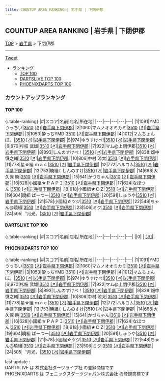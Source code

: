 ```yaml
---
title: COUNTUP AREA RANKING | 岩手県 | 下閉伊郡
---
```

## COUNTUP AREA RANKING | 岩手県 | 下閉伊郡

[TOP](/darts/rank/) > [岩手県](/darts/rank/岩手県/) > 下閉伊郡

___

<a href="https://twitter.com/share?ref_src=twsrc%5Etfw" data-text="COUNTUP AREA RANKING | 岩手県下閉伊郡" class="twitter-share-button" data-hashtags="DARTSLIVE,PHOENIXDARTS,darts,ダーツ" data-show-count="false">Tweet</a>

* [ランキング](#カウントアップランキング)
    * [TOP 100](#top-100)
    * [DARTSLIVE TOP 100](#dartslive-top-100)
    * [PHOENIXDARTS TOP 100](#phoenixdarts-top-100)

### カウントアップランキング

#### TOP 100



{:.table-ranking}
|#|スコア|名前|店名|所在地|
|---|---|---|---|---|
|1|1091|<span class="rank-name-pd">YMDうっちい</span>|<a href="/darts/rank/shops/86918.html">3510</a> <a href="https://vs.phoenixdarts.com/jp/shop/shopDetailInfo/s_86918?s_seq=86918">[↗]</a>|<a href="/darts/rank/岩手県/下閉伊郡">岩手県下閉伊郡</a>|
|2|1060|<span class="rank-name-pd">マムノオオミカミ</span>|<a href="/darts/rank/shops/86918.html">3510</a> <a href="https://vs.phoenixdarts.com/jp/shop/shopDetailInfo/s_86918?s_seq=86918">[↗]</a>|<a href="/darts/rank/岩手県/下閉伊郡">岩手県下閉伊郡</a>|
|3|1053|<span class="rank-name-pd">酔っちYMD</span>|<a href="/darts/rank/shops/86918.html">3510</a> <a href="https://vs.phoenixdarts.com/jp/shop/shopDetailInfo/s_86918?s_seq=86918">[↗]</a>|<a href="/darts/rank/岩手県/下閉伊郡">岩手県下閉伊郡</a>|
|4|1012|<span class="rank-name-pd">マムちょんぼ。</span>|<a href="/darts/rank/shops/86918.html">3510</a> <a href="https://vs.phoenixdarts.com/jp/shop/shopDetailInfo/s_86918?s_seq=86918">[↗]</a>|<a href="/darts/rank/岩手県/下閉伊郡">岩手県下閉伊郡</a>|
|5|974|<span class="rank-name-pd">ゆうすけべ!</span>|<a href="/darts/rank/shops/86918.html">3510</a> <a href="https://vs.phoenixdarts.com/jp/shop/shopDetailInfo/s_86918?s_seq=86918">[↗]</a>|<a href="/darts/rank/岩手県/下閉伊郡">岩手県下閉伊郡</a>|
|6|970|<span class="rank-name-pd"><span class="pro-icon-pd"></span>杉枝 武雄</span>|<a href="/darts/rank/shops/86918.html">3510</a> <a href="https://vs.phoenixdarts.com/jp/shop/shopDetailInfo/s_86918?s_seq=86918">[↗]</a>|<a href="/darts/rank/岩手県/下閉伊郡">岩手県下閉伊郡</a>|
|7|922|<span class="rank-name-pd">マム@上閉伊郡</span>|<a href="/darts/rank/shops/86918.html">3510</a> <a href="https://vs.phoenixdarts.com/jp/shop/shopDetailInfo/s_86918?s_seq=86918">[↗]</a>|<a href="/darts/rank/岩手県/下閉伊郡">岩手県下閉伊郡</a>|
|8|893|<span class="rank-name-pd">しんのすけべ！</span>|<a href="/darts/rank/shops/86918.html">3510</a> <a href="https://vs.phoenixdarts.com/jp/shop/shopDetailInfo/s_86918?s_seq=86918">[↗]</a>|<a href="/darts/rank/岩手県/下閉伊郡">岩手県下閉伊郡</a>|
|9|838|<span class="rank-name-pd">畑中 慎之輔</span>|<a href="/darts/rank/shops/86918.html">3510</a> <a href="https://vs.phoenixdarts.com/jp/shop/shopDetailInfo/s_86918?s_seq=86918">[↗]</a>|<a href="/darts/rank/岩手県/下閉伊郡">岩手県下閉伊郡</a>|
|10|806|<span class="rank-name-pd">中村 涼太</span>|<a href="/darts/rank/shops/86918.html">3510</a> <a href="https://vs.phoenixdarts.com/jp/shop/shopDetailInfo/s_86918?s_seq=86918">[↗]</a>|<a href="/darts/rank/岩手県/下閉伊郡">岩手県下閉伊郡</a>|
|11|778|<span class="rank-name-pd">星☆組  ｍａｃ</span>|<a href="/darts/rank/shops/86918.html">3510</a> <a href="https://vs.phoenixdarts.com/jp/shop/shopDetailInfo/s_86918?s_seq=86918">[↗]</a>|<a href="/darts/rank/岩手県/下閉伊郡">岩手県下閉伊郡</a>|
|12|772|<span class="rank-name-pd">ハルコム</span>|<a href="/darts/rank/shops/86918.html">3510</a> <a href="https://vs.phoenixdarts.com/jp/shop/shopDetailInfo/s_86918?s_seq=86918">[↗]</a>|<a href="/darts/rank/岩手県/下閉伊郡">岩手県下閉伊郡</a>|
|13|753|<span class="rank-name-pd">暁組☾しんのすけ</span>|<a href="/darts/rank/shops/86918.html">3510</a> <a href="https://vs.phoenixdarts.com/jp/shop/shopDetailInfo/s_86918?s_seq=86918">[↗]</a>|<a href="/darts/rank/岩手県/下閉伊郡">岩手県下閉伊郡</a>|
|14|668|<span class="rank-name-pd">大久保 暁</span>|<a href="/darts/rank/shops/86918.html">3510</a> <a href="https://vs.phoenixdarts.com/jp/shop/shopDetailInfo/s_86918?s_seq=86918">[↗]</a>|<a href="/darts/rank/岩手県/下閉伊郡">岩手県下閉伊郡</a>|
|15|641|<span class="rank-name-pd">かづちゃん</span>|<a href="/darts/rank/shops/86918.html">3510</a> <a href="https://vs.phoenixdarts.com/jp/shop/shopDetailInfo/s_86918?s_seq=86918">[↗]</a>|<a href="/darts/rank/岩手県/下閉伊郡">岩手県下閉伊郡</a>|
|16|628|<span class="rank-name-pd">小國組☆ＰＡＰＩ</span>|<a href="/darts/rank/shops/86918.html">3510</a> <a href="https://vs.phoenixdarts.com/jp/shop/shopDetailInfo/s_86918?s_seq=86918">[↗]</a>|<a href="/darts/rank/岩手県/下閉伊郡">岩手県下閉伊郡</a>|
|17|624|<span class="rank-name-pd">なほつん</span>|<a href="/darts/rank/shops/86918.html">3510</a> <a href="https://vs.phoenixdarts.com/jp/shop/shopDetailInfo/s_86918?s_seq=86918">[↗]</a>|<a href="/darts/rank/岩手県/下閉伊郡">岩手県下閉伊郡</a>|
|18|618|<span class="rank-name-pd">小國組★ＯＺ</span>|<a href="/darts/rank/shops/86918.html">3510</a> <a href="https://vs.phoenixdarts.com/jp/shop/shopDetailInfo/s_86918?s_seq=86918">[↗]</a>|<a href="/darts/rank/岩手県/下閉伊郡">岩手県下閉伊郡</a>|
|19|604|<span class="rank-name-pd">曉組 ばーつー</span>|<a href="/darts/rank/shops/86918.html">3510</a> <a href="https://vs.phoenixdarts.com/jp/shop/shopDetailInfo/s_86918?s_seq=86918">[↗]</a>|<a href="/darts/rank/岩手県/下閉伊郡">岩手県下閉伊郡</a>|
|20|591|<span class="rank-name-pd">しゅうや</span>|<a href="/darts/rank/shops/86918.html">3510</a> <a href="https://vs.phoenixdarts.com/jp/shop/shopDetailInfo/s_86918?s_seq=86918">[↗]</a>|<a href="/darts/rank/岩手県/下閉伊郡">岩手県下閉伊郡</a>|
|21|578|<span class="rank-name-pd">小國組☆ツジ</span>|<a href="/darts/rank/shops/86918.html">3510</a> <a href="https://vs.phoenixdarts.com/jp/shop/shopDetailInfo/s_86918?s_seq=86918">[↗]</a>|<a href="/darts/rank/岩手県/下閉伊郡">岩手県下閉伊郡</a>|
|22|548|<span class="rank-name-pd">ちゃん@曉組</span>|<a href="/darts/rank/shops/86918.html">3510</a> <a href="https://vs.phoenixdarts.com/jp/shop/shopDetailInfo/s_86918?s_seq=86918">[↗]</a>|<a href="/darts/rank/岩手県/下閉伊郡">岩手県下閉伊郡</a>|
|23|506|<span class="rank-name-pd">ミク</span>|<a href="/darts/rank/shops/86918.html">3510</a> <a href="https://vs.phoenixdarts.com/jp/shop/shopDetailInfo/s_86918?s_seq=86918">[↗]</a>|<a href="/darts/rank/岩手県/下閉伊郡">岩手県下閉伊郡</a>|
|24|505|<span class="rank-name-pd">〝月光〟</span>|<a href="/darts/rank/shops/86918.html">3510</a> <a href="https://vs.phoenixdarts.com/jp/shop/shopDetailInfo/s_86918?s_seq=86918">[↗]</a>|<a href="/darts/rank/岩手県/下閉伊郡">岩手県下閉伊郡</a>|


#### DARTSLIVE TOP 100



{:.table-ranking}
|#|スコア|名前|店名|所在地|
|---|---|---|---|---|
||0|<span class="rank-name-dl"> </span>|<a href="/darts/rank/shops/.html"></a> <a href="">[↗]</a>|<a href="/darts/rank//"></a>|


#### PHOENIXDARTS TOP 100



{:.table-ranking}
|#|スコア|名前|店名|所在地|
|---|---|---|---|---|
|1|1091|<span class="rank-name-pd">YMDうっちい</span>|<a href="/darts/rank/shops/86918.html">3510</a> <a href="https://vs.phoenixdarts.com/jp/shop/shopDetailInfo/s_86918?s_seq=86918">[↗]</a>|<a href="/darts/rank/岩手県/下閉伊郡">岩手県下閉伊郡</a>|
|2|1060|<span class="rank-name-pd">マムノオオミカミ</span>|<a href="/darts/rank/shops/86918.html">3510</a> <a href="https://vs.phoenixdarts.com/jp/shop/shopDetailInfo/s_86918?s_seq=86918">[↗]</a>|<a href="/darts/rank/岩手県/下閉伊郡">岩手県下閉伊郡</a>|
|3|1053|<span class="rank-name-pd">酔っちYMD</span>|<a href="/darts/rank/shops/86918.html">3510</a> <a href="https://vs.phoenixdarts.com/jp/shop/shopDetailInfo/s_86918?s_seq=86918">[↗]</a>|<a href="/darts/rank/岩手県/下閉伊郡">岩手県下閉伊郡</a>|
|4|1012|<span class="rank-name-pd">マムちょんぼ。</span>|<a href="/darts/rank/shops/86918.html">3510</a> <a href="https://vs.phoenixdarts.com/jp/shop/shopDetailInfo/s_86918?s_seq=86918">[↗]</a>|<a href="/darts/rank/岩手県/下閉伊郡">岩手県下閉伊郡</a>|
|5|974|<span class="rank-name-pd">ゆうすけべ!</span>|<a href="/darts/rank/shops/86918.html">3510</a> <a href="https://vs.phoenixdarts.com/jp/shop/shopDetailInfo/s_86918?s_seq=86918">[↗]</a>|<a href="/darts/rank/岩手県/下閉伊郡">岩手県下閉伊郡</a>|
|6|970|<span class="rank-name-pd"><span class="pro-icon-pd"></span>杉枝 武雄</span>|<a href="/darts/rank/shops/86918.html">3510</a> <a href="https://vs.phoenixdarts.com/jp/shop/shopDetailInfo/s_86918?s_seq=86918">[↗]</a>|<a href="/darts/rank/岩手県/下閉伊郡">岩手県下閉伊郡</a>|
|7|922|<span class="rank-name-pd">マム@上閉伊郡</span>|<a href="/darts/rank/shops/86918.html">3510</a> <a href="https://vs.phoenixdarts.com/jp/shop/shopDetailInfo/s_86918?s_seq=86918">[↗]</a>|<a href="/darts/rank/岩手県/下閉伊郡">岩手県下閉伊郡</a>|
|8|893|<span class="rank-name-pd">しんのすけべ！</span>|<a href="/darts/rank/shops/86918.html">3510</a> <a href="https://vs.phoenixdarts.com/jp/shop/shopDetailInfo/s_86918?s_seq=86918">[↗]</a>|<a href="/darts/rank/岩手県/下閉伊郡">岩手県下閉伊郡</a>|
|9|838|<span class="rank-name-pd">畑中 慎之輔</span>|<a href="/darts/rank/shops/86918.html">3510</a> <a href="https://vs.phoenixdarts.com/jp/shop/shopDetailInfo/s_86918?s_seq=86918">[↗]</a>|<a href="/darts/rank/岩手県/下閉伊郡">岩手県下閉伊郡</a>|
|10|806|<span class="rank-name-pd">中村 涼太</span>|<a href="/darts/rank/shops/86918.html">3510</a> <a href="https://vs.phoenixdarts.com/jp/shop/shopDetailInfo/s_86918?s_seq=86918">[↗]</a>|<a href="/darts/rank/岩手県/下閉伊郡">岩手県下閉伊郡</a>|
|11|778|<span class="rank-name-pd">星☆組  ｍａｃ</span>|<a href="/darts/rank/shops/86918.html">3510</a> <a href="https://vs.phoenixdarts.com/jp/shop/shopDetailInfo/s_86918?s_seq=86918">[↗]</a>|<a href="/darts/rank/岩手県/下閉伊郡">岩手県下閉伊郡</a>|
|12|772|<span class="rank-name-pd">ハルコム</span>|<a href="/darts/rank/shops/86918.html">3510</a> <a href="https://vs.phoenixdarts.com/jp/shop/shopDetailInfo/s_86918?s_seq=86918">[↗]</a>|<a href="/darts/rank/岩手県/下閉伊郡">岩手県下閉伊郡</a>|
|13|753|<span class="rank-name-pd">暁組☾しんのすけ</span>|<a href="/darts/rank/shops/86918.html">3510</a> <a href="https://vs.phoenixdarts.com/jp/shop/shopDetailInfo/s_86918?s_seq=86918">[↗]</a>|<a href="/darts/rank/岩手県/下閉伊郡">岩手県下閉伊郡</a>|
|14|668|<span class="rank-name-pd">大久保 暁</span>|<a href="/darts/rank/shops/86918.html">3510</a> <a href="https://vs.phoenixdarts.com/jp/shop/shopDetailInfo/s_86918?s_seq=86918">[↗]</a>|<a href="/darts/rank/岩手県/下閉伊郡">岩手県下閉伊郡</a>|
|15|641|<span class="rank-name-pd">かづちゃん</span>|<a href="/darts/rank/shops/86918.html">3510</a> <a href="https://vs.phoenixdarts.com/jp/shop/shopDetailInfo/s_86918?s_seq=86918">[↗]</a>|<a href="/darts/rank/岩手県/下閉伊郡">岩手県下閉伊郡</a>|
|16|628|<span class="rank-name-pd">小國組☆ＰＡＰＩ</span>|<a href="/darts/rank/shops/86918.html">3510</a> <a href="https://vs.phoenixdarts.com/jp/shop/shopDetailInfo/s_86918?s_seq=86918">[↗]</a>|<a href="/darts/rank/岩手県/下閉伊郡">岩手県下閉伊郡</a>|
|17|624|<span class="rank-name-pd">なほつん</span>|<a href="/darts/rank/shops/86918.html">3510</a> <a href="https://vs.phoenixdarts.com/jp/shop/shopDetailInfo/s_86918?s_seq=86918">[↗]</a>|<a href="/darts/rank/岩手県/下閉伊郡">岩手県下閉伊郡</a>|
|18|618|<span class="rank-name-pd">小國組★ＯＺ</span>|<a href="/darts/rank/shops/86918.html">3510</a> <a href="https://vs.phoenixdarts.com/jp/shop/shopDetailInfo/s_86918?s_seq=86918">[↗]</a>|<a href="/darts/rank/岩手県/下閉伊郡">岩手県下閉伊郡</a>|
|19|604|<span class="rank-name-pd">曉組 ばーつー</span>|<a href="/darts/rank/shops/86918.html">3510</a> <a href="https://vs.phoenixdarts.com/jp/shop/shopDetailInfo/s_86918?s_seq=86918">[↗]</a>|<a href="/darts/rank/岩手県/下閉伊郡">岩手県下閉伊郡</a>|
|20|591|<span class="rank-name-pd">しゅうや</span>|<a href="/darts/rank/shops/86918.html">3510</a> <a href="https://vs.phoenixdarts.com/jp/shop/shopDetailInfo/s_86918?s_seq=86918">[↗]</a>|<a href="/darts/rank/岩手県/下閉伊郡">岩手県下閉伊郡</a>|
|21|578|<span class="rank-name-pd">小國組☆ツジ</span>|<a href="/darts/rank/shops/86918.html">3510</a> <a href="https://vs.phoenixdarts.com/jp/shop/shopDetailInfo/s_86918?s_seq=86918">[↗]</a>|<a href="/darts/rank/岩手県/下閉伊郡">岩手県下閉伊郡</a>|
|22|548|<span class="rank-name-pd">ちゃん@曉組</span>|<a href="/darts/rank/shops/86918.html">3510</a> <a href="https://vs.phoenixdarts.com/jp/shop/shopDetailInfo/s_86918?s_seq=86918">[↗]</a>|<a href="/darts/rank/岩手県/下閉伊郡">岩手県下閉伊郡</a>|
|23|506|<span class="rank-name-pd">ミク</span>|<a href="/darts/rank/shops/86918.html">3510</a> <a href="https://vs.phoenixdarts.com/jp/shop/shopDetailInfo/s_86918?s_seq=86918">[↗]</a>|<a href="/darts/rank/岩手県/下閉伊郡">岩手県下閉伊郡</a>|
|24|505|<span class="rank-name-pd">〝月光〟</span>|<a href="/darts/rank/shops/86918.html">3510</a> <a href="https://vs.phoenixdarts.com/jp/shop/shopDetailInfo/s_86918?s_seq=86918">[↗]</a>|<a href="/darts/rank/岩手県/下閉伊郡">岩手県下閉伊郡</a>|


<div class="footer border-top border-gray-light mt-5 pt-3 text-right text-gray">
    last update : <span style="font-weight: italic" id="foot_last_modified"></span><br />
    DARTSLIVE は 株式会社ダーツライブ社 の登録商標です<br />
    PHOENIXDARTS は フェニックスダーツジャパン株式会社 の登録商標です<br />
</div>

<script src="https://cdnjs.cloudflare.com/ajax/libs/jquery.tablesorter/2.31.3/js/jquery.tablesorter.min.js" integrity="sha512-qzgd5cYSZcosqpzpn7zF2ZId8f/8CHmFKZ8j7mU4OUXTNRd5g+ZHBPsgKEwoqxCtdQvExE5LprwwPAgoicguNg==" crossorigin="anonymous" referrerpolicy="no-referrer"></script>
<link rel="stylesheet" href="https://cdnjs.cloudflare.com/ajax/libs/jquery.tablesorter/2.31.3/css/theme.default.min.css" integrity="sha512-wghhOJkjQX0Lh3NSWvNKeZ0ZpNn+SPVXX1Qyc9OCaogADktxrBiBdKGDoqVUOyhStvMBmJQ8ZdMHiR3wuEq8+w==" crossorigin="anonymous" referrerpolicy="no-referrer" />
<script>
$(function() {
    $(".table-ranking").tablesorter({sortList:[[0, 0]]});
    $("#foot_last_modified").text(formatDate(new Date(document.lastModified), 'yyyy-MM-dd HH:mm:ss'));
});
</script>

<script async src="https://platform.twitter.com/widgets.js" charset="utf-8"></script>